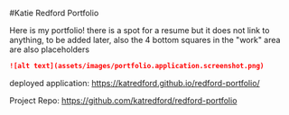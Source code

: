 
#Katie Redford Portfolio

Here is my portfolio! there is a spot for a resume but it does not link to anything, to be added later, also the 4 bottom squares in the "work" area are also placeholders






```md
![alt text](assets/images/portfolio.application.screenshot.png)
```

deployed application:
https://katredford.github.io/redford-portfolio/

Project Repo:
https://github.com/katredford/redford-portfolio